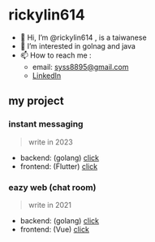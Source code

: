 
# rickylin614

- 👋 Hi, I’m @rickylin614 , is a taiwanese
- 👀 I’m interested in golnag and java
- 📫 How to reach me :
  - email: syss8895@gmail.com
  - [LinkedIn](https://www.linkedin.com/in/yuchen-lin-b854541b2)

<!---
rickylin614/rickylin614 is a ✨ special ✨ repository because its `README.md` (this file) appears on your GitHub profile.
You can click the Preview link to take a look at your changes.
--->

## my project

### instant messaging
> write in 2023

- backend: (golang) [click](https://github.com/rickylin614/im)
- frontend: (Flutter) [click](https://github.com/rickylin614/flutter_im)

### eazy web (chat room)
> write in 2021

- backend: (golang) [click](https://github.com/rickylin614/myGolangWebProject)
- frontend: (Vue) [click](https://github.com/rickylin614/myGolangWebProjectVue)
